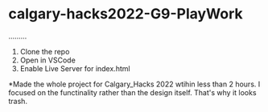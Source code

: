 # calgary-hacks2022-G9-PlayWork
.........

1. Clone the repo
2. Open in VSCode
3. Enable Live Server for index.html

*Made the whole project for Calgary_Hacks 2022 wtihin less than 2 hours. I focused on the functinality rather than the design itself. That's why it looks trash.
